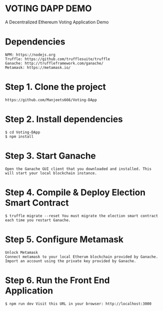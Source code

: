 # VOTING DAPP DEMO
A Decentralized Ethereum Voting Application Demo

# Dependencies 

    NPM: https://nodejs.org
    Truffle: https://github.com/trufflesuite/truffle
    Ganache: http://truffleframework.com/ganache/
    Metamask: https://metamask.io/

# Step 1. Clone the project
    https://github.com/Manjeets666/Voting-DApp
# Step 2. Install dependencies

    $ cd Voting-DApp
    $ npm install

# Step 3. Start Ganache

    Open the Ganache GUI client that you downloaded and installed. This will start your local blockchain instance.
# Step 4. Compile & Deploy Election Smart Contract

    $ truffle migrate --reset You must migrate the election smart contract each time you restart Ganache.
# Step 5. Configure Metamask

    Unlock Metamask
    Connect metamask to your local Etherum blockchain provided by Ganache.
    Import an account using the private key provided by Ganache.

# Step 6. Run the Front End Application

    $ npm run dev Visit this URL in your browser: http://localhost:3000
